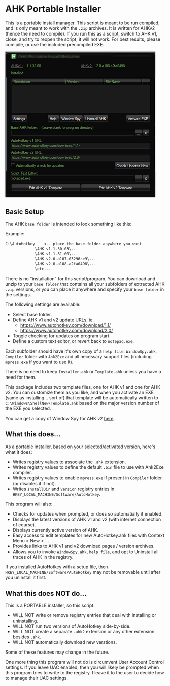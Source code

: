 # AHK Portable Installer

This is a portable install manager.  This script is meant to be run compiled, and is only meant to work with the `.zip` archives.  It is written for AHKv2 (hence the need to compile).  If you run this as a script, switch to AHK v1, close, and try to reopen the script, it will not work.  For best results, please comipile, or use the included precompiled EXE.

![AHK Portable Installer](/images/ahk-pi.png)

## Basic Setup

The AHK `base folder` is intended to look something like this:

Example:
```
C:\AutoHotkey    <-- place the base folder anywhere you want
             \AHK v1.1.30.03\...
             \AHK v1.1.31.00\...
             \AHK v2.0-a107-03296ce9\...
             \AHK v2.0-a108-a2fa0498\...
             \etc...
```

There is no "installation" for this script/program.  You can download and unzip to your `base folder` that contains all your subfolders of extracted AHK `.zip` versions, or you can place it anywhere and specify your `base folder` in the settings.

The following settings are available:
* Select base folder.
* Define AHK v1 and v2 update URLs, ie.
  * https://www.autohotkey.com/download/1.1/
  * https://www.autohotkey.com/download/2.0/
* Toggle checking for updates on program start.
* Define a custom text editor, or revert back to `notepad.exe`.

Each subfolder should have it's own copy of a `help file`, `WindowSpy.ahk`, `Compiler` folder with `Ahk2Exe` and all necessary support files (including `mpress.exe` if you want to use it).

There is no need to keep `Installer.ahk` or `Template.ahk` unless you have a need for them.

This package includes two template files, one for AHK v1 and one for AHK v2.  You can customize them as you like, and when you activate an EXE (same as installing... sort of) that template will be automatically written to `C:\Windows\ShellNew\Template.ahk` based on the major version number of the EXE you selected.

You can get a copy of Window Spy for AHK v2 [here](https://www.autohotkey.com/boards/viewtopic.php?f=83&t=72333&sid=3b87fff7974d5900bc41619869692564).

## What this does...

As a portable installer, based on your selected/activated version, here's what it does:

* Writes registry values to associate the `.ahk` extension.
* Writes registry values to define the default `.bin` file to use with Ahk2Exe compiler.
* Writes registry values to enable `mpress.exe` if present in `Compiler` folder (or disables it if not).
* Writes `InstallDir` and `Version` registry entries in `HKEY_LOCAL_MACHINE/Software/AutoHotkey`.

This program will also:

* Checks for updates when prompted, or does so automatially if enabled.
* Displays the latest versions of AHK v1 and v2 (with internet connection of course).
* Displays currently active version of AHK.
* Easy access to edit templates for new AutoHotkey.ahk files with Context Menu > New > ...
* Provides links to AHK v1 and v2 download pages / version archives.
* Allows you to invoke `WindowSpy.ahk`, `help file`, and opt to Uninstall all traces of AHK in the registry.

If you installed AutoHotkey with a setup file, then `HKEY_LOCAL_MACHINE/Software/AutoHotkey` may not be removable until after you uninstall it first.

## What this does NOT do...

This is a PORTABLE installer, so this script:

* WILL NOT write or remove registry entries that deal with installing or uninstalling.
* WILL NOT run two versions of AutoHotkey side-by-side.
* WILL NOT create a separate `.ahk2` extension or any other extension besides `.ahk`.
* WILL NOT automatically download new verstions.

Some of these features may change in the future.

One more thing this program will not do is circumvent User Account Control settings.  If you leave UAC enabled, then you will likely be prompted when this program tries to write to the registry.  I leave it to the user to decide how to manage their UAC settings.
